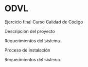 # ODVL
Ejercicio final Curso Calidad de Código

Descripción del proyecto

Requerimientos del sistema

Proceso de instalación

Requerimientos del sistema
